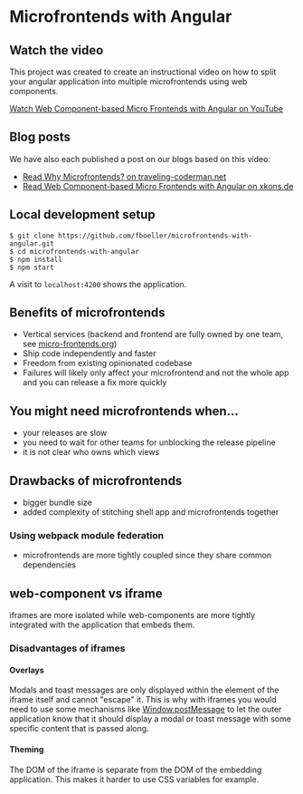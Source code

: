 # Microfrontends with Angular

## Watch the video

This project was created to create an instructional video on how to split your angular application into multiple microfrontends using web components.

[Watch Web Component-based Micro Frontends with Angular on YouTube](https://www.youtube.com/watch?v=ee17YczpCpU)

## Blog posts

We have also each published a post on our blogs based on this video:
- [Read Why Microfrontends? on traveling-coderman.net](https://traveling-coderman.net/code/microfrontends/why/)
- [Read Web Component-based Micro Frontends with Angular on xkons.de](https://www.xkons.de/posts/ng-micro-frontends/)

## Local development setup

```
$ git clone https://github.com/fboeller/microfrontends-with-angular.git
$ cd microfrontends-with-angular
$ npm install
$ npm start
```

A visit to `localhost:4200` shows the application.

## Benefits of microfrontends

- Vertical services (backend and frontend are fully owned by one team, see [micro-frontends.org](https://micro-frontends.org/))
- Ship code independently and faster
- Freedom from existing opinionated codebase
- Failures will likely only affect your microfrontend and not the whole app and you can release a fix more quickly

## You might need microfrontends when...

- your releases are slow
- you need to wait for other teams for unblocking the release pipeline
- it is not clear who owns which views

## Drawbacks of microfrontends

- bigger bundle size
- added complexity of stitching shell app and microfrontends together

### Using webpack module federation

- microfrontends are more tightly coupled since they share common dependencies

## web-component vs iframe

iframes are more isolated while web-components are more tightly integrated with the application that embeds them.

### Disadvantages of iframes

#### Overlays

Modals and toast messages are only displayed within the element of the iframe itself and cannot "escape" it. This is why with iframes you would need to use some mechanisms like [Window.postMessage](https://developer.mozilla.org/en-US/docs/Web/API/Window/postMessage) to let the outer application know that it should display a modal or toast message with some specific content that is passed along.

#### Theming

The DOM of the iframe is separate from the DOM of the embedding application. This makes it harder to use CSS variables for example.
